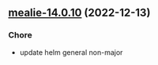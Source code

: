 

## [mealie-14.0.10](https://github.com/truecharts/charts/compare/mealie-14.0.9...mealie-14.0.10) (2022-12-13)

### Chore

- update helm general non-major
  
  